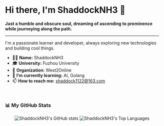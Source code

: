 # Hi there, I'm ShaddockNH3 👋

**Just a humble and obscure soul, dreaming of ascending to prominence while journeying along the path.**

---

I'm a passionate learner and developer, always exploring new technologies and building cool things.

- 🧑‍💻 **Name:** ShaddockNH3
- 🎓 **University:** Fuzhou University
- 🏢 **Organization:** West2Online
- 🌱 **I’m currently learning:** AI, Golang
- 📫 **How to reach me:** shaddock1122@163.com

<br/>

### 📊 My GitHub Stats

<p align="center">
  <img align="center" src="https://github-readme-stats.vercel.app/api?username=ShaddockNH3&show_icons=true&theme=radical&rank_icon=github" alt="ShaddockNH3's GitHub stats" />
  <img align="center" src="https://github-readme-stats.vercel.app/api/top-langs/?username=ShaddockNH3&layout=compact&theme=radical" alt="ShaddockNH3's Top Languages" />
</p>
